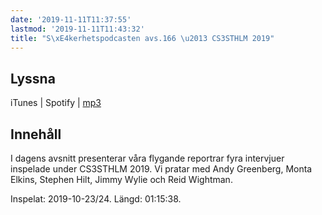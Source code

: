 ```yaml
---
date: '2019-11-11T11:37:55'
lastmod: '2019-11-11T11:43:32'
title: "S\xE4kerhetspodcasten avs.166 \u2013 CS3STHLM 2019"
---
```

## Lyssna

iTunes \| Spotify \| [mp3](http://traffic.libsyn.com/sakerhetspodcasten/CS3-Eng.mp3)

## Innehåll

I dagens avsnitt presenterar våra flygande reportrar fyra intervjuer inspelade under
CS3STHLM 2019. Vi pratar med Andy Greenberg, Monta Elkins, Stephen Hilt, Jimmy Wylie
och Reid Wightman.

Inspelat: 2019-10-23/24. Längd: 01:15:38.

